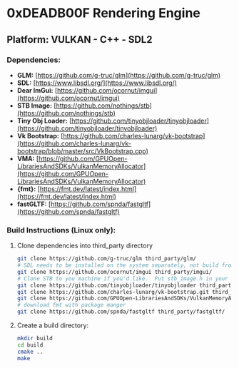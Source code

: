 # 0xDEADB00F Rendering Engine
## Platform: VULKAN - C++ - SDL2

### Dependencies:
- **GLM:** [https://github.com/g-truc/glm](https://github.com/g-truc/glm)
- **SDL:** [https://www.libsdl.org/](https://www.libsdl.org/)
- **Dear ImGui:** [https://github.com/ocornut/imgui](https://github.com/ocornut/imgui)
- **STB Image:** [https://github.com/nothings/stb](https://github.com/nothings/stb)
- **Tiny Obj Loader:** [https://github.com/tinyobjloader/tinyobjloader](https://github.com/tinyobjloader/tinyobjloader)
- **Vk Bootstrap:** [https://github.com/charles-lunarg/vk-bootstrap](https://github.com/charles-lunarg/vk-bootstrap/blob/master/src/VkBootstrap.cpp)
- **VMA:** [https://github.com/GPUOpen-LibrariesAndSDKs/VulkanMemoryAllocator](https://github.com/GPUOpen-LibrariesAndSDKs/VulkanMemoryAllocator)
- **{fmt}:** [https://fmt.dev/latest/index.html](https://fmt.dev/latest/index.html)
- **fastGLTF:** [https://github.com/spnda/fastgltf](https://github.com/spnda/fastgltf)

### Build Instructions (Linux only):
1. Clone dependencies into third_party directory
   ```bash
   git clone https://github.com/g-truc/glm third_party/glm/
   # SDL needs to be installed on the system separately, not build from within this app
   git clone https://github.com/ocornut/imgui third_party/imgui/
   # Clone STB to you machine if you'd like.  Put stb_image.h in your /usr/include.
   git clone https://github.com/tinyobjloader/tinyobjloader third_party/tinyobjloader/
   git clone https://github.com/charles-lunarg/vk-bootstrap.git third_party/vk-bootstrap/
   git clone https://github.com/GPUOpen-LibrariesAndSDKs/VulkanMemoryAllocator third_party/VulkanMemoryAllocator/
   # download fmt with package manger
   git clone https://github.com/spnda/fastgltf third_party/fastgltf/
   
2. Create a build directory:
   ```bash
   mkdir build
   cd build
   cmake ..
   make
